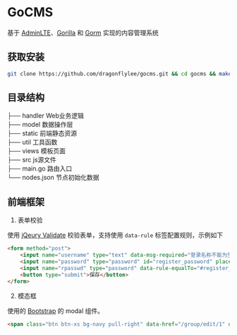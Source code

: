 # GoCMS
基于 [AdminLTE](https://adminlte.io)、[Gorilla](http://www.gorillatoolkit.org) 和 [Gorm](http://gorm.io) 实现的内容管理系统

## 获取安装

```bash
git clone https://github.com/dragonflylee/gocms.git && cd gocms && make
```

## 目录结构

 ├── handler    Web业务逻辑  
 ├── model      数据操作层  
 ├── static     前端静态资源  
 ├── util       工具函数  
 ├── views      模板页面  
 ├── src        js源文件  
 ├── main.go    路由入口  
 └── nodes.json 节点初始化数据  

## 前端框架

1. 表单校验

使用 [jQeury Validate](https://jqueryvalidation.org/documentation/) 校验表单，支持使用 `data-rule` 标签配置规则，示例如下
```html
<form method="post">
    <input name="username" type="text" data-msg-required="登录名称不能为空" required>
    <input name="password" type="password" id="register_password" placeholder="请输入新密码" data-rule-passwd="true" required>
    <input name="rpasswd" type="password" data-rule-equalTo="#register_password" data-msg-equalTo="两次输入的密码不一致" placeholder="请再次输入新密码" required>
    <button type="submit">保存</button>
</form>
```

2. 模态框

使用的 [Bootstrap](https://v3.bootcss.com/javascript/#modals) 的 modal 组件。

```html
<span class="btn btn-xs bg-navy pull-right" data-href="/group/edit/1" data-target="#modal-node" data-toggle="modal"><i class="fa fa-edit"></i></span>
```